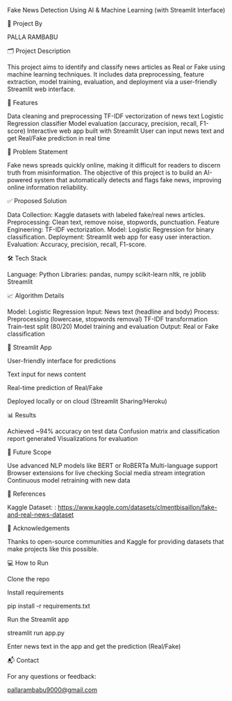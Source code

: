 Fake News Detection Using AI & Machine Learning (with Streamlit Interface)

👤 Project By

PALLA RAMBABU

🗂️ Project Description

This project aims to identify and classify news articles as Real or Fake using machine learning techniques. It includes data preprocessing, feature extraction, model training, evaluation, and deployment via a user-friendly Streamlit web interface.

🚀 Features

Data cleaning and preprocessing TF-IDF vectorization of news text Logistic Regression classifier Model evaluation (accuracy, precision, recall, F1-score) Interactive web app built with Streamlit User can input news text and get Real/Fake prediction in real time

📑 Problem Statement

Fake news spreads quickly online, making it difficult for readers to discern truth from misinformation. The objective of this project is to build an AI-powered system that automatically detects and flags fake news, improving online information reliability.

✅ Proposed Solution

Data Collection: Kaggle datasets with labeled fake/real news articles. Preprocessing: Clean text, remove noise, stopwords, punctuation. Feature Engineering: TF-IDF vectorization. Model: Logistic Regression for binary classification. Deployment: Streamlit web app for easy user interaction. Evaluation: Accuracy, precision, recall, F1-score.

🛠️ Tech Stack

Language: Python Libraries: pandas, numpy scikit-learn nltk, re joblib Streamlit

📈 Algorithm Details

Model: Logistic Regression Input: News text (headline and body) Process: Preprocessing (lowercase, stopwords removal) TF-IDF transformation Train-test split (80/20) Model training and evaluation Output: Real or Fake classification

🎨 Streamlit App

User-friendly interface for predictions

Text input for news content

Real-time prediction of Real/Fake

Deployed locally or on cloud (Streamlit Sharing/Heroku)

📊 Results

Achieved ~94% accuracy on test data Confusion matrix and classification report generated Visualizations for evaluation

🌟 Future Scope

Use advanced NLP models like BERT or RoBERTa Multi-language support Browser extensions for live checking Social media stream integration Continuous model retraining with new data

📎 References

Kaggle Dataset: : https://www.kaggle.com/datasets/clmentbisaillon/fake-and-real-news-dataset 

🙏 Acknowledgements

Thanks to open-source communities and Kaggle for providing datasets that make projects like this possible.

💻 How to Run

Clone the repo

Install requirements

pip install -r requirements.txt

Run the Streamlit app

streamlit run app.py

Enter news text in the app and get the prediction (Real/Fake)

📬 Contact

For any questions or feedback:

pallarambabu9000@gmail.com
